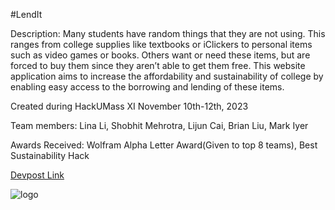 #LendIt

Description: Many students have random things that they are not using. This ranges from college supplies like textbooks or iClickers to personal items such as video games or books. Others want or need these items, but are forced to buy them since they aren’t able to get them free. This website application aims to increase the affordability and sustainability of college by enabling easy access to the borrowing and lending of these items.

Created during HackUMass XI November 10th-12th, 2023

Team members: Lina Li, Shobhit Mehrotra, Lijun Cai, Brian Liu, Mark Iyer

Awards Received:
Wolfram Alpha Letter Award(Given to top 8 teams), Best Sustainability Hack


<a href="https://devpost.com/software/lendit-rmgkul?ref_content=user-portfolio&ref_feature=in_progress" alt="devpost">Devpost Link</a>

![logo](https://github.com/lli555/UMASS-Hackathon-Project-Lendit/issues/1#issue-2190875887)
